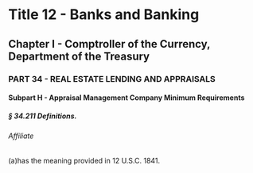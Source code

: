 
# Title 12 - Banks and Banking
## Chapter I - Comptroller of the Currency, Department of the Treasury
### PART 34 - REAL ESTATE LENDING AND APPRAISALS
#### Subpart H - Appraisal Management Company Minimum Requirements
##### § 34.211 Definitions.
###### Affiliate

(a)has the meaning provided in 12 U.S.C. 1841.
